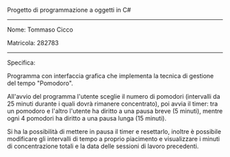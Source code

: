 Progetto di programmazione a oggetti in C#

------------------------------------------

Nome: Tommaso Cicco

Matricola: 282783

------------------------------------------

Specifica: 

Programma con interfaccia grafica che implementa la tecnica di gestione del tempo "Pomodoro".

All'avvio del programma l'utente sceglie il numero di pomodori (intervalli da 25 minuti durante i quali dovrà rimanere concentrato), poi avvia il timer: tra un pomodoro e l'altro l'utente ha diritto a una pausa breve (5 minuti), mentre ogni 4 pomodori ha diritto a una pausa lunga (15 minuti).

Si ha la possibilità di mettere in pausa il timer e resettarlo, inoltre è possibile modificare gli intervalli di tempo a proprio piacimento e visualizzare i minuti di concentrazione totali e la data delle sessioni di lavoro precedenti.

